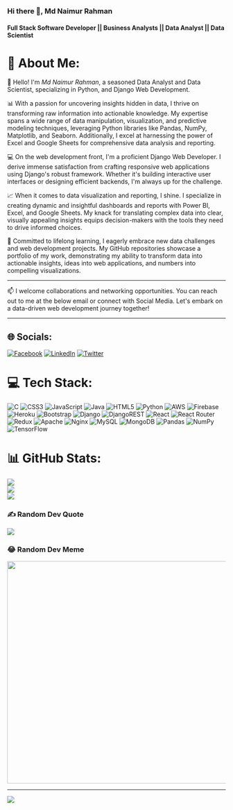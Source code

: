 ### Hi there 👋, Md Naimur Rahman
#### Full Stack Software Developer || Business Analysts || Data Analyst || Data Scientist
# 💫 About Me:


👋 Hello! I'm *Md Naimur Rahman*, a seasoned Data Analyst and Data Scientist, specializing in Python, and Django Web Development.

📊 With a passion for uncovering insights hidden in data, I thrive on transforming raw information into actionable knowledge. My expertise spans a wide range of data manipulation, visualization, and predictive modeling techniques, leveraging Python libraries like Pandas, NumPy, Matplotlib, and Seaborn. Additionally, I excel at harnessing the power of Excel and Google Sheets for comprehensive data analysis and reporting.

💻 On the web development front, I'm a proficient Django Web Developer. I derive immense satisfaction from crafting responsive web applications using Django's robust framework. Whether it's building interactive user interfaces or designing efficient backends, I'm always up for the challenge.

📈 When it comes to data visualization and reporting, I shine. I specialize in creating dynamic and insightful dashboards and reports with Power BI, Excel, and Google Sheets. My knack for translating complex data into clear, visually appealing insights equips decision-makers with the tools they need to drive informed choices.

🚀 Committed to lifelong learning, I eagerly embrace new data challenges and web development projects. My GitHub repositories showcase a portfolio of my work, demonstrating my ability to transform data into actionable insights, ideas into web applications, and numbers into compelling visualizations.

---
📫 I welcome collaborations and networking opportunities. You can reach out to me at the below email or connect with Social Media. Let's embark on a data-driven web development journey together!

---


## 🌐 Socials:
[![Facebook](https://img.shields.io/badge/Facebook-%231877F2.svg?logo=Facebook&logoColor=white)](https://facebook.com/mdnaimurr) [![LinkedIn](https://img.shields.io/badge/LinkedIn-%230077B5.svg?logo=linkedin&logoColor=white)](https://linkedin.com/in/md-naimur-rahman) [![Twitter](https://img.shields.io/badge/Twitter-%231DA1F2.svg?logo=Twitter&logoColor=white)](https://twitter.com/MdNaimurRahmanD) 

# 💻 Tech Stack:
![C](https://img.shields.io/badge/c-%2300599C.svg?style=for-the-badge&logo=c&logoColor=white) ![CSS3](https://img.shields.io/badge/css3-%231572B6.svg?style=for-the-badge&logo=css3&logoColor=white) ![JavaScript](https://img.shields.io/badge/javascript-%23323330.svg?style=for-the-badge&logo=javascript&logoColor=%23F7DF1E) ![Java](https://img.shields.io/badge/java-%23ED8B00.svg?style=for-the-badge&logo=java&logoColor=white) ![HTML5](https://img.shields.io/badge/html5-%23E34F26.svg?style=for-the-badge&logo=html5&logoColor=white) ![Python](https://img.shields.io/badge/python-3670A0?style=for-the-badge&logo=python&logoColor=ffdd54) ![AWS](https://img.shields.io/badge/AWS-%23FF9900.svg?style=for-the-badge&logo=amazon-aws&logoColor=white) ![Firebase](https://img.shields.io/badge/firebase-%23039BE5.svg?style=for-the-badge&logo=firebase) ![Heroku](https://img.shields.io/badge/heroku-%23430098.svg?style=for-the-badge&logo=heroku&logoColor=white) ![Bootstrap](https://img.shields.io/badge/bootstrap-%23563D7C.svg?style=for-the-badge&logo=bootstrap&logoColor=white) ![Django](https://img.shields.io/badge/django-%23092E20.svg?style=for-the-badge&logo=django&logoColor=white) ![DjangoREST](https://img.shields.io/badge/DJANGO-REST-ff1709?style=for-the-badge&logo=django&logoColor=white&color=ff1709&labelColor=gray) ![React](https://img.shields.io/badge/react-%2320232a.svg?style=for-the-badge&logo=react&logoColor=%2361DAFB) ![React Router](https://img.shields.io/badge/React_Router-CA4245?style=for-the-badge&logo=react-router&logoColor=white) ![Redux](https://img.shields.io/badge/redux-%23593d88.svg?style=for-the-badge&logo=redux&logoColor=white) ![Apache](https://img.shields.io/badge/apache-%23D42029.svg?style=for-the-badge&logo=apache&logoColor=white) ![Nginx](https://img.shields.io/badge/nginx-%23009639.svg?style=for-the-badge&logo=nginx&logoColor=white) ![MySQL](https://img.shields.io/badge/mysql-%2300f.svg?style=for-the-badge&logo=mysql&logoColor=white) ![MongoDB](https://img.shields.io/badge/MongoDB-%234ea94b.svg?style=for-the-badge&logo=mongodb&logoColor=white) ![Pandas](https://img.shields.io/badge/pandas-%23150458.svg?style=for-the-badge&logo=pandas&logoColor=white) ![NumPy](https://img.shields.io/badge/numpy-%23013243.svg?style=for-the-badge&logo=numpy&logoColor=white) ![TensorFlow](https://img.shields.io/badge/TensorFlow-%23FF6F00.svg?style=for-the-badge&logo=TensorFlow&logoColor=white)
# 📊 GitHub Stats:
![](https://github-readme-stats.vercel.app/api?username=mdnaimur&theme=dark&hide_border=false&include_all_commits=false&count_private=false)<br/>
![](https://github-readme-streak-stats.herokuapp.com/?user=mdnaimur&theme=dark&hide_border=false)<br/>
![](https://github-readme-stats.vercel.app/api/top-langs/?username=mdnaimur&theme=dark&hide_border=false&include_all_commits=false&count_private=false&layout=compact)

### ✍️ Random Dev Quote
![](https://quotes-github-readme.vercel.app/api?type=horizontal&theme=radical)

### 😂 Random Dev Meme
<img src="https://random-memer.herokuapp.com/" width="512px"/>

---
[![](https://visitcount.itsvg.in/api?id=mdnaimur&icon=0&color=0)](https://visitcount.itsvg.in)
